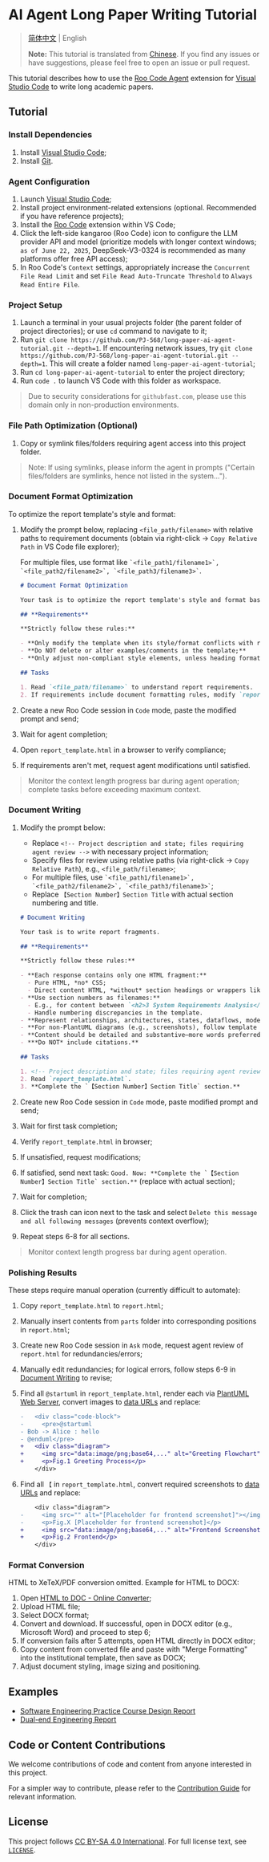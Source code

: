 # AI Agent Long Paper Writing Tutorial

> [简体中文](README.md) | English
>
> **Note:** This tutorial is translated from [Chinese](README.md). If you find any issues or have suggestions, please feel free to open an issue or pull request.

This tutorial describes how to use the [Roo Code Agent](https://roocode.com) extension for [Visual Studio Code](https://code.visualstudio.com/Download) to write long academic papers.

## Tutorial

### Install Dependencies

1. Install [Visual Studio Code](https://code.visualstudio.com/Download);
2. Install [Git](https://git-scm.com/downloads).

### Agent Configuration

1. Launch [Visual Studio Code](https://code.visualstudio.com/Download);
2. Install project environment-related extensions (optional. Recommended if you have reference projects);
3. Install the [Roo Code](https://roocode.com) extension within VS Code;
4. Click the left-side kangaroo (Roo Code) icon to configure the LLM provider API and model (prioritize models with longer context windows; `as of June 22, 2025`, DeepSeek-V3-0324 is recommended as many platforms offer free API access);
5. In Roo Code's `Context` settings, appropriately increase the `Concurrent File Read Limit` and set `File Read Auto-Truncate Threshold` to `Always Read Entire File`.

### Project Setup

1. Launch a terminal in your usual projects folder (the parent folder of project directories); or use `cd` command to navigate to it;
2. Run `git clone https://github.com/PJ-568/long-paper-ai-agent-tutorial.git --depth=1`. If encountering network issues, try `git clone https://github.com/PJ-568/long-paper-ai-agent-tutorial.git --depth=1`. This will create a folder named `long-paper-ai-agent-tutorial`;
3. Run `cd long-paper-ai-agent-tutorial` to enter the project directory;
4. Run `code .` to launch VS Code with this folder as workspace.

> Due to security considerations for `githubfast.com`, please use this domain only in non-production environments.

### File Path Optimization (Optional)

1. Copy or symlink files/folders requiring agent access into this project folder.

> Note: If using symlinks, please inform the agent in prompts ("Certain files/folders are symlinks, hence not listed in the system...").

### Document Format Optimization

To optimize the report template's style and format:

1. Modify the prompt below, replacing `<file_path/filename>` with relative paths to requirement documents (obtain via right-click → `Copy Relative Path` in VS Code file explorer);

   For multiple files, use format like `` `<file_path1/filename1>`, `<file_path2/filename2>`, `<file_path3/filename3>` ``.

   ```markdown
   # Document Format Optimization
   
   Your task is to optimize the report template's style and format based on obtained requirements.
   
   ## **Requirements**
   
   **Strictly follow these rules:**
   
   - **Only modify the template when its style/format conflicts with requirements;**
   - **Do NOT delete or alter examples/comments in the template;**
   - **Only adjust non-compliant style elements, unless heading formats severely violate requirements.**
   
   ## Tasks
   
   1. Read `<file_path/filename>` to understand report requirements.
   2. If requirements include document formatting rules, modify `report_template.html` accordingly.
   ```

2. Create a new Roo Code session in `Code` mode, paste the modified prompt and send;
3. Wait for agent completion;
4. Open `report_template.html` in a browser to verify compliance;
5. If requirements aren't met, request agent modifications until satisfied.

> Monitor the context length progress bar during agent operation; complete tasks before exceeding maximum context.

### Document Writing

1. Modify the prompt below:
   - Replace `<!-- Project description and state; files requiring agent review -->` with necessary project information;
   - Specify files for review using relative paths (via right-click → `Copy Relative Path`), e.g., `<file_path/filename>`;
   - For multiple files, use `` `<file_path1/filename1>`, `<file_path2/filename2>`, `<file_path3/filename3>` ``;
   - Replace `【Section Number】Section Title` with actual section numbering and title.

   ```markdown
   # Document Writing
   
   Your task is to write report fragments.
   
   ## **Requirements**
   
   **Strictly follow these rules:**
   
   - **Each response contains only one HTML fragment:**
     - Pure HTML, *no* CSS;
     - Direct content HTML, *without* section headings or wrappers like `<div class="content"></div>`.
   - **Use section numbers as filenames:**
     - E.g., for content between `<h2>3 System Requirements Analysis</h2>` and `<h3>3.1 Business Process Analysis</h3>`, write to `.\parts\3.html` (filenames use section numbers: `3.3.html`, `3.3.1.html`, etc.);
     - Handle numbering discrepancies in the template.
   - **Represent relationships, architectures, states, dataflows, models, processes, etc., using PlantUML code blocks;**
   - **For non-PlantUML diagrams (e.g., screenshots), follow template examples and write `[Placeholder for ... diagram]` for manual insertion later;**
   - **Content should be detailed and substantive—more words preferred;**
   - ***Do NOT* include citations.**
   
   ## Tasks
   
   1. <!-- Project description and state; files requiring agent review -->
   2. Read `report_template.html`.
   3. **Complete the `【Section Number】Section Title` section.**
   ```

2. Create new Roo Code session in `Code` mode, paste modified prompt and send;
3. Wait for first task completion;
4. Verify `report_template.html` in browser;
5. If unsatisfied, request modifications;
6. If satisfied, send next task: ``Good. Now: **Complete the `【Section Number】Section Title` section.**`` (replace with actual section);
7. Wait for completion;
8. Click the trash can icon next to the task and select `Delete this message and all following messages` (prevents context overflow);
9. Repeat steps 6-8 for all sections.

> Monitor context length progress bar during agent operation.

### Polishing Results

These steps require manual operation (currently difficult to automate):

1. Copy `report_template.html` to `report.html`;
2. Manually insert contents from `parts` folder into corresponding positions in `report.html`;
3. Create new Roo Code session in `Ask` mode, request agent review of `report.html` for redundancies/errors;
4. Manually edit redundancies; for logical errors, follow steps 6-9 in [Document Writing](#document-writing) to revise;
5. Find all `@startuml` in `report_template.html`, render each via [PlantUML Web Server](https://www.plantuml.com/plantuml/uml), convert images to [data URLs](https://lmstfy.icu/Bing/?q=convert+image+to+data+url) and replace:

   ```diff
   -   <div class="code-block">
   -     <pre>@startuml
   - Bob -> Alice : hello
   - @enduml</pre>
   +   <div class="diagram">
   +     <img src="data:image/png;base64,..." alt="Greeting Flowchart"></img>
   +     <p>Fig.1 Greeting Process</p>
       </div>
   ```

6. Find all `【` in `report_template.html`, convert required screenshots to [data URLs](https://lmstfy.icu/Bing/?q=convert+image+to+data+url) and replace:

   ```diff
       <div class="diagram">
   -     <img src="" alt="[Placeholder for frontend screenshot]"></img>
   -     <p>Fig.X [Placeholder for frontend screenshot]</p>
   +     <img src="data:image/png;base64,..." alt="Frontend Screenshot"></img>
   +     <p>Fig.2 Frontend</p>
       </div>
   ```

### Format Conversion

HTML to XeTeX/PDF conversion omitted. Example for HTML to DOCX:

1. Open [HTML to DOC - Online Converter](https://www.aconvert.com/cn/document/html-to-doc);
2. Upload HTML file;
3. Select DOCX format;
4. Convert and download. If successful, open in DOCX editor (e.g., Microsoft Word) and proceed to step 6;
5. If conversion fails after 5 attempts, open HTML directly in DOCX editor;
6. Copy content from converted file and paste with "Merge Formatting" into the institutional template, then save as DOCX;
7. Adjust document styling, image sizing and positioning.

## Examples

- [Software Engineering Practice Course Design Report](无需智能体阅读的参考/《软件工程实训》课程设计实验报告书.html)
- [Dual-end Engineering Report](无需智能体阅读的参考/双端工程实验报告.html)

## Code or Content Contributions

We welcome contributions of code and content from anyone interested in this project.

For a simpler way to contribute, please refer to the [Contribution Guide](CONTRIBUTING.md) for relevant information.

## License

This project follows [CC BY-SA 4.0 International](https://creativecommons.org/licenses/by-sa/4.0/). For full license text, see [`LICENSE`](LICENSE).
